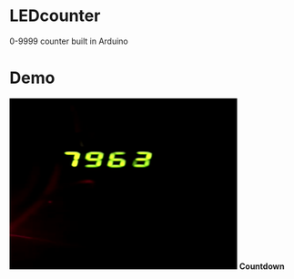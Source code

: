 # LEDcounter
0-9999 counter built in Arduino

# Demo
<img src = "/images/counter.gif" width="400px" height="300px" />
<b> Countdown </b>
